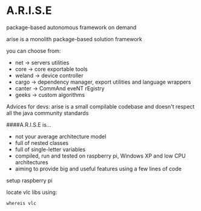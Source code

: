 # A.R.I.S.E
package-based autonomous framework on demand


arise is a monolith package-based solution framework


you can choose from:

- net -> servers utilities
- core -> core exportable tools
- weland -> device controller
- cargo -> dependency manager, export utilities and language wrappers
- canter -> CommAnd eveNT rEgistry 
- geeks -> custom algorithms

Advices for devs:
arise is a small compilable codebase and doesn't respect all the java community standards

####A.R.I.S.E is...
- not your average architecture model
- full of nested classes
- full of single-letter variables
- compiled, run and tested on raspberry pi, Windows XP and low CPU architectures
- aiming to provide big and useful features using a few lines of code



setup raspberry pi

locate vlc libs using:

```whereis vlc```